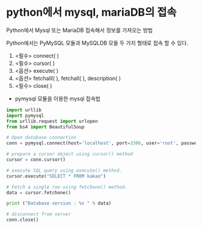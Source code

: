 # python에서 mysql, mariaDB의 접속

Python에서 Mysql 또는  MariaDB  접속해서 정보를 가져오는 방법

Python에서는 PyMySQL 모듈과 MySQLDB 모둘 두 가지 형태로 접속 할 수 있다.

1. <필수> connect( )
2. <필수> cursor( )
3. <옵션> execute( )
4. <옵션> fetchalll( ), fetchall( ), description( )
5. <필수> close( )

- pymysql 모듈을 이용한 mysql 접속법

```python
import urllib
import pymysql
from urllib.request import urlopen
from bs4 import BeautifulSoup

# Open database connection
conn = pymysql.connect(host='localhost', port=3306, user='root', passwd='maria', db='estdb',charset='utf8',autocommit=True)

# prepare a cursor object using cursor() method
cursor = conn.cursor()

# execute SQL query using execute() method.
cursor.execute("SELECT * FROM kakao")

# Fetch a single row using fetchone() method.
data = cursor.fetchone()

print ("Database version : %s " % data)

# disconnect from server
conn.close()
```

